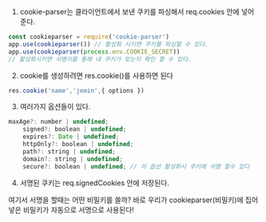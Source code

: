 1. cookie-parser는 클라이언트에서 보낸 쿠키를 파싱해서 req.cookies 안에 넣어준다. 
```javascript
const cookieparser = require('cookie-parser')
app.use(cookieparser()) // 활성화 시키면 쿠키를 파싱할 수 있다. 
app.use(cookieparser(process.env.COOKIE_SECRET)) 
// 활성화시키면 서명키를 통해 내 쿠키가 맞는지 확인 할 수 있다. 
```
2. cookie를 생성하려면 res.cookie()를 사용하면 된다 
```javascript
res.cookie('name','jemin',{ options })
```
3. 여러가지 옵션들이 있다.
```javascript
maxAge?: number | undefined;
    signed?: boolean | undefined;
    expires?: Date | undefined;
    httpOnly?: boolean | undefined;
    path?: string | undefined;
    domain?: string | undefined;
    secure?: boolean | undefined; // 이 옵션 활성화시 쿠키에 서명 할수 있다 
```
4. 서명된 쿠키는 req.signedCookies 안에 저장된다. 

여기서 서명을 할때는 어떤 비밀키를 쓸까? 바로 우리가 cookieparser(비밀키)에 집어넣은 비밀키가 자동으로 서명으로 사용된다! 
